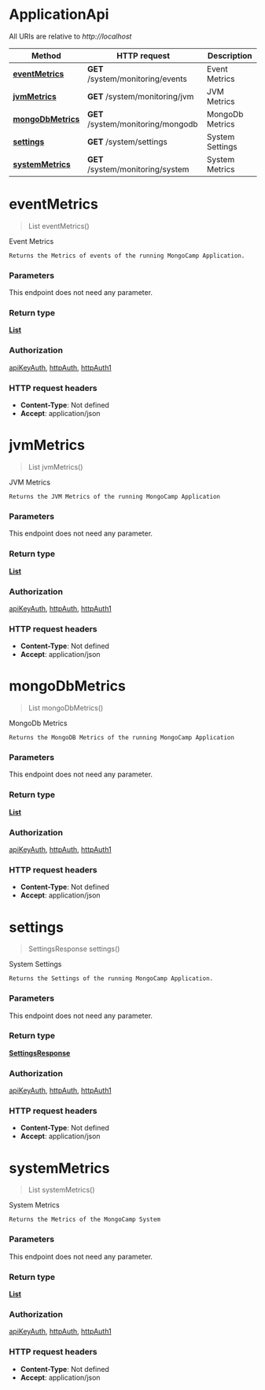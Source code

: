 # ApplicationApi

All URIs are relative to *http://localhost*

Method | HTTP request | Description
------------- | ------------- | -------------
[**eventMetrics**](ApplicationApi.md#eventMetrics) | **GET** /system/monitoring/events | Event Metrics
[**jvmMetrics**](ApplicationApi.md#jvmMetrics) | **GET** /system/monitoring/jvm | JVM Metrics
[**mongoDbMetrics**](ApplicationApi.md#mongoDbMetrics) | **GET** /system/monitoring/mongodb | MongoDb Metrics
[**settings**](ApplicationApi.md#settings) | **GET** /system/settings | System Settings
[**systemMetrics**](ApplicationApi.md#systemMetrics) | **GET** /system/monitoring/system | System Metrics


<a name="eventMetrics"></a>
# **eventMetrics**
> List eventMetrics()

Event Metrics

    Returns the Metrics of events of the running MongoCamp Application.

### Parameters
This endpoint does not need any parameter.

### Return type

[**List**](../Models/Metric.md)

### Authorization

[apiKeyAuth](../README.md#apiKeyAuth), [httpAuth](../README.md#httpAuth), [httpAuth1](../README.md#httpAuth1)

### HTTP request headers

- **Content-Type**: Not defined
- **Accept**: application/json

<a name="jvmMetrics"></a>
# **jvmMetrics**
> List jvmMetrics()

JVM Metrics

    Returns the JVM Metrics of the running MongoCamp Application

### Parameters
This endpoint does not need any parameter.

### Return type

[**List**](../Models/Metric.md)

### Authorization

[apiKeyAuth](../README.md#apiKeyAuth), [httpAuth](../README.md#httpAuth), [httpAuth1](../README.md#httpAuth1)

### HTTP request headers

- **Content-Type**: Not defined
- **Accept**: application/json

<a name="mongoDbMetrics"></a>
# **mongoDbMetrics**
> List mongoDbMetrics()

MongoDb Metrics

    Returns the MongoDB Metrics of the running MongoCamp Application

### Parameters
This endpoint does not need any parameter.

### Return type

[**List**](../Models/Metric.md)

### Authorization

[apiKeyAuth](../README.md#apiKeyAuth), [httpAuth](../README.md#httpAuth), [httpAuth1](../README.md#httpAuth1)

### HTTP request headers

- **Content-Type**: Not defined
- **Accept**: application/json

<a name="settings"></a>
# **settings**
> SettingsResponse settings()

System Settings

    Returns the Settings of the running MongoCamp Application.

### Parameters
This endpoint does not need any parameter.

### Return type

[**SettingsResponse**](../Models/SettingsResponse.md)

### Authorization

[apiKeyAuth](../README.md#apiKeyAuth), [httpAuth](../README.md#httpAuth), [httpAuth1](../README.md#httpAuth1)

### HTTP request headers

- **Content-Type**: Not defined
- **Accept**: application/json

<a name="systemMetrics"></a>
# **systemMetrics**
> List systemMetrics()

System Metrics

    Returns the Metrics of the MongoCamp System

### Parameters
This endpoint does not need any parameter.

### Return type

[**List**](../Models/Metric.md)

### Authorization

[apiKeyAuth](../README.md#apiKeyAuth), [httpAuth](../README.md#httpAuth), [httpAuth1](../README.md#httpAuth1)

### HTTP request headers

- **Content-Type**: Not defined
- **Accept**: application/json

